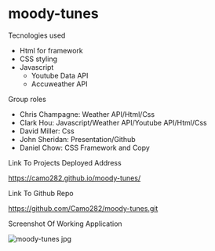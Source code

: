 # moody-tunes

Tecnologies used

  - Html for framework
  - CSS styling
  - Javascript
      * Youtube Data API
      * Accuweather API

Group roles
  - Chris Champagne: Weather API/Html/Css
  - Clark Hou: Javascript/Weather API/Youtube API/Html/Css
  - David Miller: Css
  - John Sheridan: Presentation/Github
  - Daniel Chow: CSS Framework and Copy

Link To Projects Deployed Address

https://camo282.github.io/moody-tunes/

Link To Github Repo

https://github.com/Camo282/moody-tunes.git

Screenshot Of Working Application

![moody-tunes jpg](https://user-images.githubusercontent.com/100788562/179442550-89438a69-606b-4fa1-ae88-a986ce15f5f3.jpg)

